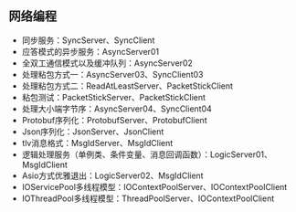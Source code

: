 ## 网络编程

- 同步服务：SyncServer、SyncClient
- 应答模式的异步服务：AsyncServer01
- 全双工通信模式以及缓冲队列：AsyncServer02
- 处理粘包方式一：AsyncServer03、SyncClient03
- 处理粘包方式二：ReadAtLeastServer、PacketStickClient
- 粘包测试：PacketStickServer、PacketStickClient
- 处理大小端字节序：AsyncServer04、SyncClient04
- Protobuf序列化：ProtobufServer、ProtobufClient
- Json序列化：JsonServer、JsonClient
- tlv消息格式：MsgIdServer、MsgIdClient
- 逻辑处理服务（单例类、条件变量、消息回调函数）：LogicServer01、MsgIdClient
- Asio方式优雅退出：LogicServer02、MsgIdClient
- IOServicePool多线程模型：IOContextPoolServer、IOContextPoolClient
- IOThreadPool多线程模型：ThreadPoolServer、IOContextPoolClient